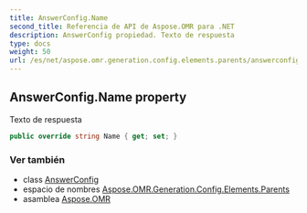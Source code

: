 ```yaml
---
title: AnswerConfig.Name
second_title: Referencia de API de Aspose.OMR para .NET
description: AnswerConfig propiedad. Texto de respuesta
type: docs
weight: 50
url: /es/net/aspose.omr.generation.config.elements.parents/answerconfig/name/
---
```

## AnswerConfig.Name property

Texto de respuesta

```csharp
public override string Name { get; set; }
```

### Ver también

* class [AnswerConfig](../)
* espacio de nombres [Aspose.OMR.Generation.Config.Elements.Parents](../../answerconfig/)
* asamblea [Aspose.OMR](../../../)


